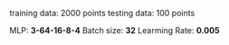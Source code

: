 training data: 2000 points 
testing data:  100  points

MLP: **3-64-16-8-4**
Batch size: **32**
Learming Rate: **0.005**